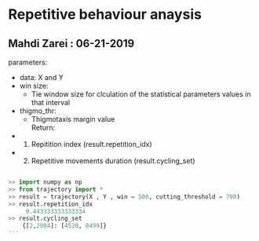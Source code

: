 

# Repetitive behaviour anaysis
## Mahdi Zarei : 06-21-2019


parameters:
* data: 
    X and Y
* win size:
    - Tie window size for clculation of the statistical parameters values in that interval
* thigmo_thr:
    - Thigmotaxis margin value        
Return:
* 1. Repitition index (result.repetition_idx)
* 2. Repetitive movements duration (result.cycling_set)


```python

>> import numpy as np
>> from trajectory import *
>> result = trajectory(X , Y , win = 500, cutting_threshold = 700)
>> result.repetition_idx 
     0.443333333333334
>> result.cycling_set
    {[2,2004]: [4520, 8499]}
'''
